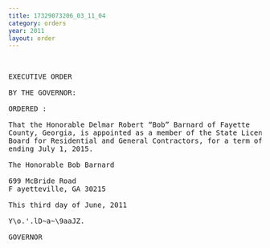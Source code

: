 ```yaml
---
title: 17329073206_03_11_04
category: orders
year: 2011
layout: order
---
```


<pre> 

EXECUTIVE ORDER

BY THE GOVERNOR:

ORDERED :

That the Honorable Delmar Robert “Bob” Barnard of Fayette
County, Georgia, is appointed as a member of the State Licensing
Board for Residential and General Contractors, for a term of ofﬁce
ending July 1, 2015.

The Honorable Bob Barnard

699 McBride Road
F ayetteville, GA 30215

This third day of June, 2011

Y\o.'.lD~a~\9aaJZ.

GOVERNOR

</pre>
